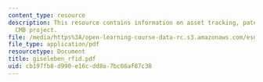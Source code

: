 ```yaml
---
content_type: resource
description: This resource contains information on asset tracking, patent growth and
  CMB project.
file: /media/https%3A/open-learning-course-data-rc.s3.amazonaws.com/esd-290-special-topics-in-supply-chain-management-spring-2005/cb197fb8d990e16cdd8a7bc08af87c38_giseleben_rfid.pdf
file_type: application/pdf
resourcetype: Document
title: giseleben_rfid.pdf
uid: cb197fb8-d990-e16c-dd8a-7bc08af87c38
---
```

